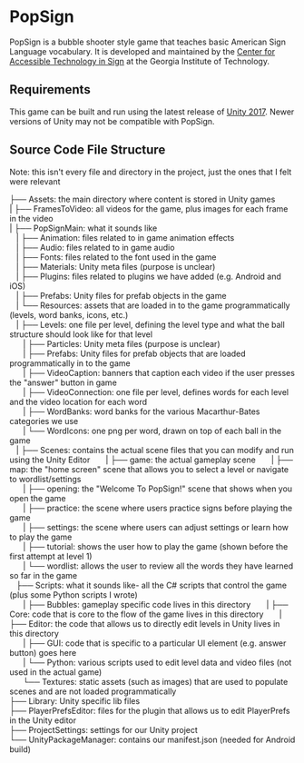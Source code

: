 # PopSign

PopSign is a bubble shooter style game that teaches basic American Sign Language vocabulary. It is developed and maintained by the [Center for Accessible Technology in Sign](http://cats.gatech.edu/) at the Georgia Institute of Technology.

## Requirements

This game can be built and run using the latest release of [Unity 2017](https://unity3d.com/get-unity/download/archive). Newer versions of Unity may not be compatible with PopSign.  

## Source Code File Structure

Note: this isn't every file and directory in the project, just the ones that I felt were relevant


├── Assets: the main directory where content is stored in Unity games  
| ├── FramesToVideo: all videos for the game, plus images for each frame in the video  
| ├── PopSignMain: what it sounds like  
&nbsp;&nbsp;&nbsp;| ├── Animation: files related to in game animation effects  
&nbsp;&nbsp;&nbsp;| ├── Audio: files related to in game audio  
&nbsp;&nbsp;&nbsp;| ├── Fonts: files related to the font used in the game  
&nbsp;&nbsp;&nbsp;| ├── Materials: Unity meta files (purpose is unclear)  
&nbsp;&nbsp;&nbsp;| ├── Plugins: files related to plugins we have added (e.g. Android and iOS)  
&nbsp;&nbsp;&nbsp;| ├── Prefabs: Unity files for prefab objects in the game  
&nbsp;&nbsp;&nbsp;| └── Resources: assets that are loaded in to the game programmatically (levels, word banks, icons, etc.)  
&nbsp;&nbsp;&nbsp;| ├── Levels: one file per level, defining the level type and what the ball structure should look like for that level  
&nbsp;&nbsp;&nbsp;&nbsp;&nbsp;&nbsp;| ├── Particles: Unity meta files (purpose is unclear)  
&nbsp;&nbsp;&nbsp;&nbsp;&nbsp;&nbsp;| ├── Prefabs: Unity files for prefab objects that are loaded programmatically in to the game  
&nbsp;&nbsp;&nbsp;&nbsp;&nbsp;&nbsp;| ├── VideoCaption: banners that caption each video if the user presses the "answer" button in game  
&nbsp;&nbsp;&nbsp;&nbsp;&nbsp;&nbsp;| ├── VideoConnection: one file per level, defines words for each level and the video location for each word  
&nbsp;&nbsp;&nbsp;&nbsp;&nbsp;&nbsp;| ├── WordBanks: word banks for the various Macarthur-Bates categories we use  
&nbsp;&nbsp;&nbsp;&nbsp;&nbsp;&nbsp;| └── WordIcons: one png per word, drawn on top of each ball in the game  
&nbsp;&nbsp;&nbsp;| ├── Scenes: contains the actual scene files that you can modify and run using the Unity Editor 
&nbsp;&nbsp;&nbsp;&nbsp;&nbsp;&nbsp;| ├── game: the actual gameplay scene
&nbsp;&nbsp;&nbsp;&nbsp;&nbsp;&nbsp;| ├── map: the "home screen" scene that allows you to select a level or navigate to wordlist/settings  
&nbsp;&nbsp;&nbsp;&nbsp;&nbsp;&nbsp;| ├── opening: the "Welcome To PopSign!" scene that shows when you open the game  
&nbsp;&nbsp;&nbsp;&nbsp;&nbsp;&nbsp;| ├── practice: the scene where users practice signs before playing the game  
&nbsp;&nbsp;&nbsp;&nbsp;&nbsp;&nbsp;| ├── settings: the scene where users can adjust settings or learn how to play the game  
&nbsp;&nbsp;&nbsp;&nbsp;&nbsp;&nbsp;| ├── tutorial: shows the user how to play the game (shown before the first attempt at level 1)  
&nbsp;&nbsp;&nbsp;&nbsp;&nbsp;&nbsp;| └── wordlist: allows the user to review all the words they have learned so far in the game  
&nbsp;&nbsp;&nbsp;├── Scripts: what it sounds like- all the C# scripts that control the game (plus some Python scripts I wrote)  
&nbsp;&nbsp;&nbsp;&nbsp;&nbsp;&nbsp;| ├── Bubbles: gameplay specific code lives in this directory 
&nbsp;&nbsp;&nbsp;&nbsp;&nbsp;&nbsp;| ├── Core: code that is core to the flow of the game lives in this directory
&nbsp;&nbsp;&nbsp;&nbsp;&nbsp;&nbsp;| ├── Editor: the code that allows us to directly edit levels in Unity lives in this directory  
&nbsp;&nbsp;&nbsp;&nbsp;&nbsp;&nbsp;| ├── GUI: code that is specific to a particular UI element (e.g. answer button) goes here  
&nbsp;&nbsp;&nbsp;&nbsp;&nbsp;&nbsp;| └── Python: various scripts used to edit level data and video files (not used in the actual game)  
&nbsp;&nbsp;&nbsp;&nbsp;&nbsp;&nbsp;└── Textures: static assets (such as images) that are used to populate scenes and are not loaded programmatically  
├── Library: Unity specific lib files  
├── PlayerPrefsEditor: files for the plugin that allows us to edit PlayerPrefs in the Unity editor  
├── ProjectSettings: settings for our Unity project  
└── UnityPackageManager: contains our manifest.json (needed for Android build)  
